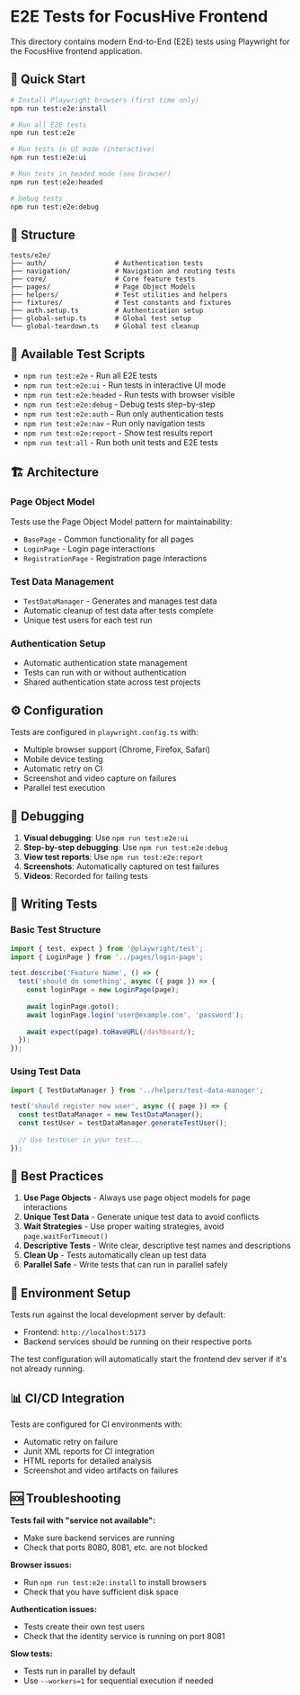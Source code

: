 # E2E Tests for FocusHive Frontend

This directory contains modern End-to-End (E2E) tests using Playwright for the FocusHive frontend application.

## 🚀 Quick Start

```bash
# Install Playwright browsers (first time only)
npm run test:e2e:install

# Run all E2E tests
npm run test:e2e

# Run tests in UI mode (interactive)
npm run test:e2e:ui

# Run tests in headed mode (see browser)
npm run test:e2e:headed

# Debug tests
npm run test:e2e:debug
```

## 📁 Structure

```
tests/e2e/
├── auth/                 # Authentication tests
├── navigation/           # Navigation and routing tests  
├── core/                 # Core feature tests
├── pages/                # Page Object Models
├── helpers/              # Test utilities and helpers
├── fixtures/             # Test constants and fixtures
├── auth.setup.ts         # Authentication setup
├── global-setup.ts       # Global test setup
└── global-teardown.ts    # Global test cleanup
```

## 🧪 Available Test Scripts

- `npm run test:e2e` - Run all E2E tests
- `npm run test:e2e:ui` - Run tests in interactive UI mode
- `npm run test:e2e:headed` - Run tests with browser visible
- `npm run test:e2e:debug` - Debug tests step-by-step
- `npm run test:e2e:auth` - Run only authentication tests
- `npm run test:e2e:nav` - Run only navigation tests
- `npm run test:e2e:report` - Show test results report
- `npm run test:all` - Run both unit tests and E2E tests

## 🏗 Architecture

### Page Object Model
Tests use the Page Object Model pattern for maintainability:
- `BasePage` - Common functionality for all pages
- `LoginPage` - Login page interactions
- `RegistrationPage` - Registration page interactions

### Test Data Management
- `TestDataManager` - Generates and manages test data
- Automatic cleanup of test data after tests complete
- Unique test users for each test run

### Authentication Setup
- Automatic authentication state management
- Tests can run with or without authentication
- Shared authentication state across test projects

## ⚙️ Configuration

Tests are configured in `playwright.config.ts` with:
- Multiple browser support (Chrome, Firefox, Safari)
- Mobile device testing
- Automatic retry on CI
- Screenshot and video capture on failures
- Parallel test execution

## 🐛 Debugging

1. **Visual debugging**: Use `npm run test:e2e:ui`
2. **Step-by-step debugging**: Use `npm run test:e2e:debug`
3. **View test reports**: Use `npm run test:e2e:report`
4. **Screenshots**: Automatically captured on test failures
5. **Videos**: Recorded for failing tests

## 📝 Writing Tests

### Basic Test Structure
```typescript
import { test, expect } from '@playwright/test';
import { LoginPage } from '../pages/login-page';

test.describe('Feature Name', () => {
  test('should do something', async ({ page }) => {
    const loginPage = new LoginPage(page);
    
    await loginPage.goto();
    await loginPage.login('user@example.com', 'password');
    
    await expect(page).toHaveURL(/dashboard/);
  });
});
```

### Using Test Data
```typescript
import { TestDataManager } from '../helpers/test-data-manager';

test('should register new user', async ({ page }) => {
  const testDataManager = new TestDataManager();
  const testUser = testDataManager.generateTestUser();
  
  // Use testUser in your test...
});
```

## 🚨 Best Practices

1. **Use Page Objects** - Always use page object models for page interactions
2. **Unique Test Data** - Generate unique test data to avoid conflicts  
3. **Wait Strategies** - Use proper waiting strategies, avoid `page.waitForTimeout()`
4. **Descriptive Tests** - Write clear, descriptive test names and descriptions
5. **Clean Up** - Tests automatically clean up test data
6. **Parallel Safe** - Write tests that can run in parallel safely

## 🔧 Environment Setup

Tests run against the local development server by default:
- Frontend: `http://localhost:5173`
- Backend services should be running on their respective ports

The test configuration will automatically start the frontend dev server if it's not already running.

## 📊 CI/CD Integration

Tests are configured for CI environments with:
- Automatic retry on failure
- Junit XML reports for CI integration
- HTML reports for detailed analysis
- Screenshot and video artifacts on failures

## 🆘 Troubleshooting

**Tests fail with "service not available":**
- Make sure backend services are running
- Check that ports 8080, 8081, etc. are not blocked

**Browser issues:**
- Run `npm run test:e2e:install` to install browsers
- Check that you have sufficient disk space

**Authentication issues:**
- Tests create their own test users
- Check that the identity service is running on port 8081

**Slow tests:**
- Tests run in parallel by default
- Use `--workers=1` for sequential execution if needed